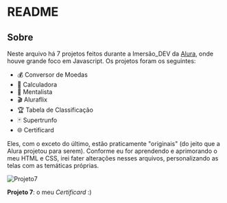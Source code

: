 # README

## Sobre

Neste arquivo há 7 projetos feitos durante a Imersão_DEV da [Alura](https://www.alura.com.br/), onde houve grande foco em Javascript.   Os projetos foram os seguintes:

- 💰 Conversor de Moedas
- 🔢 Calculadora
- 🔮 Mentalista
- 🎬 Aluraflix
- 🏆 Tabela de Classificação
- 🃏 Supertrunfo
- 🌐 Certificard

Eles, com o exceto do último, estão praticamente "originais" (do jeito que a Alura projetou para serem). Conforme eu for aprendendo e aprimorando o meu HTML e CSS, irei fater alterações nesses arquivos, personalizando as telas com as temáticas próprias.

![Projeto7](/home/don/Desktop/Projeto7.png)

**Projeto 7**: o meu *Certificard* :)
